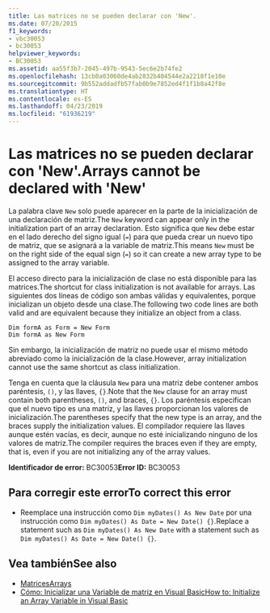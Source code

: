 ```yaml
---
title: Las matrices no se pueden declarar con 'New'.
ms.date: 07/20/2015
f1_keywords:
- vbc30053
- bc30053
helpviewer_keywords:
- BC30053
ms.assetid: aa55f3b7-2045-497b-9543-5ec6e2b74fe2
ms.openlocfilehash: 13cb0a03060de4ab2832b404544e2a2218f1e10e
ms.sourcegitcommit: 9b552addadfb57fab0b9e7852ed4f1f1b8a42f8e
ms.translationtype: HT
ms.contentlocale: es-ES
ms.lasthandoff: 04/23/2019
ms.locfileid: "61936219"
---
```

# <a name="arrays-cannot-be-declared-with-new"></a><span data-ttu-id="8f571-102">Las matrices no se pueden declarar con 'New'.</span><span class="sxs-lookup"><span data-stu-id="8f571-102">Arrays cannot be declared with 'New'</span></span>
<span data-ttu-id="8f571-103">La palabra clave `New` solo puede aparecer en la parte de la inicialización de una declaración de matriz.</span><span class="sxs-lookup"><span data-stu-id="8f571-103">The `New` keyword can appear only in the initialization part of an array declaration.</span></span> <span data-ttu-id="8f571-104">Esto significa que `New` debe estar en el lado derecho del signo igual (`=`) para que pueda crear un nuevo tipo de matriz, que se asignará a la variable de matriz.</span><span class="sxs-lookup"><span data-stu-id="8f571-104">This means `New` must be on the right side of the equal sign (`=`) so it can create a new array type to be assigned to the array variable.</span></span>  
  
 <span data-ttu-id="8f571-105">El acceso directo para la inicialización de clase no está disponible para las matrices.</span><span class="sxs-lookup"><span data-stu-id="8f571-105">The shortcut for class initialization is not available for arrays.</span></span> <span data-ttu-id="8f571-106">Las siguientes dos líneas de código son ambas válidas y equivalentes, porque inicializan un objeto desde una clase.</span><span class="sxs-lookup"><span data-stu-id="8f571-106">The following two code lines are both valid and are equivalent because they initialize an object from a class.</span></span>  
  
```  
Dim formA as Form = New Form  
Dim formA as New Form  
```  
  
 <span data-ttu-id="8f571-107">Sin embargo, la inicialización de matriz no puede usar el mismo método abreviado como la inicialización de la clase.</span><span class="sxs-lookup"><span data-stu-id="8f571-107">However, array initialization cannot use the same shortcut as class initialization.</span></span>  
  
 <span data-ttu-id="8f571-108">Tenga en cuenta que la cláusula `New` para una matriz debe contener ambos paréntesis, `()`, y las llaves, `{}`.</span><span class="sxs-lookup"><span data-stu-id="8f571-108">Note that the `New` clause for an array must contain both parentheses, `()`, and braces, `{}`.</span></span> <span data-ttu-id="8f571-109">Los paréntesis especifican que el nuevo tipo es una matriz, y las llaves proporcionan los valores de inicialización.</span><span class="sxs-lookup"><span data-stu-id="8f571-109">The parentheses specify that the new type is an array, and the braces supply the initialization values.</span></span> <span data-ttu-id="8f571-110">El compilador requiere las llaves aunque estén vacías, es decir, aunque no esté inicializando ninguno de los valores de matriz.</span><span class="sxs-lookup"><span data-stu-id="8f571-110">The compiler requires the braces even if they are empty, that is, even if you are not initializing any of the array values.</span></span>  
  
 <span data-ttu-id="8f571-111">**Identificador de error:** BC30053</span><span class="sxs-lookup"><span data-stu-id="8f571-111">**Error ID:** BC30053</span></span>  
  
## <a name="to-correct-this-error"></a><span data-ttu-id="8f571-112">Para corregir este error</span><span class="sxs-lookup"><span data-stu-id="8f571-112">To correct this error</span></span>  
  
- <span data-ttu-id="8f571-113">Reemplace una instrucción como `Dim myDates() As New Date` por una instrucción como `Dim myDates() As Date = New Date() {}`.</span><span class="sxs-lookup"><span data-stu-id="8f571-113">Replace a statement such as `Dim myDates() As New Date` with a statement such as `Dim myDates() As Date = New Date() {}`.</span></span>  
  
## <a name="see-also"></a><span data-ttu-id="8f571-114">Vea también</span><span class="sxs-lookup"><span data-stu-id="8f571-114">See also</span></span>

- [<span data-ttu-id="8f571-115">Matrices</span><span class="sxs-lookup"><span data-stu-id="8f571-115">Arrays</span></span>](../../visual-basic/programming-guide/language-features/arrays/index.md)
- [<span data-ttu-id="8f571-116">Cómo: Inicializar una Variable de matriz en Visual Basic</span><span class="sxs-lookup"><span data-stu-id="8f571-116">How to: Initialize an Array Variable in Visual Basic</span></span>](../../visual-basic/programming-guide/language-features/arrays/how-to-initialize-an-array-variable.md)
